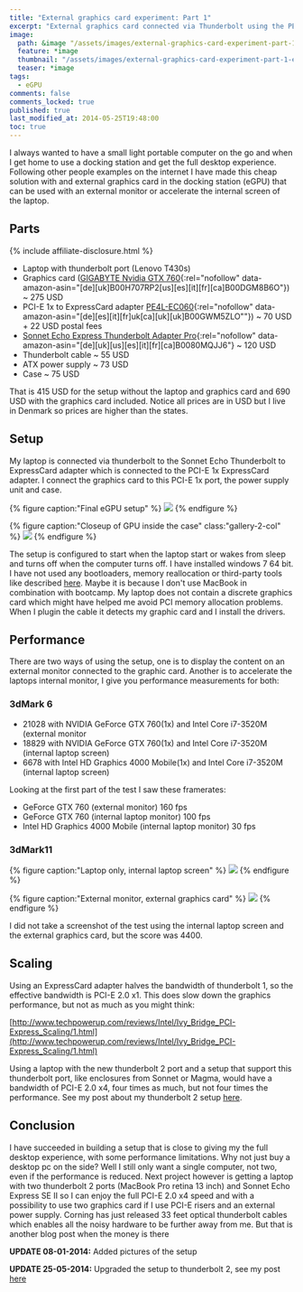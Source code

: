 ```yaml
---
title: "External graphics card experiment: Part 1"
excerpt: "External graphics card connected via Thunderbolt using the PE4L-EC060 ExpressCard adapter and Sonnet Echo Express Thunderbolt Adapter Pro."
image:
  path: &image "/assets/images/external-graphics-card-experiment-part-1-eGPU-setup-overview-feature.png"
  feature: *image
  thumbnail: "/assets/images/external-graphics-card-experiment-part-1-eGPU-setup-overview-feature-th.png"
  teaser: *image
tags:
  - eGPU
comments: false
comments_locked: true
published: true
last_modified_at: 2014-05-25T19:48:00
toc: true
---
```

I always wanted to have a small light portable computer on the go and when I get home to use a docking station and get the full desktop experience. Following other people examples on the internet I have made this cheap solution with and external graphics card in the docking station (eGPU) that can be used with an external monitor or accelerate the internal screen of the laptop.
## Parts
{% include affiliate-disclosure.html %}

* Laptop with thunderbolt port (Lenovo T430s)
* Graphics card ([GIGABYTE Nvidia GTX 760](https://www.amazon.com/dp/B00DGM8B6O/){:rel="nofollow" data-amazon-asin="[de][uk]B00H707RP2[us][es][it][fr][ca]B00DGM8B6O"}) ~ 275 USD
* PCI-E 1x to ExpressCard adapter [PE4L-EC060](https://www.amazon.com/dp/B00GWM5ZLO/){:rel="nofollow" data-amazon-asin="[de][es][it][fr]uk[ca][uk][uk]B00GWM5ZLO""}) ~ 70 USD + 22 USD postal fees
* [Sonnet Echo Express Thunderbolt Adapter Pro](https://www.amazon.com/dp/B0080MQJJ6/){:rel="nofollow" data-amazon-asin="[de][uk][us][es][it][fr][ca]B0080MQJJ6"} ~ 120 USD
* Thunderbolt cable ~ 55 USD
* ATX power supply ~ 73 USD
* Case ~ 75 USD

That is 415 USD for the setup without the laptop and graphics card and 690 USD with the graphics card included. Notice all prices are in USD but I live in Denmark so prices are higher than the states.
## Setup
My laptop is connected via thunderbolt to the Sonnet Echo Thunderbolt to ExpressCard adapter which is connected to the PCI-E 1x ExpressCard adapter. I connect the graphics card to this PCI-E 1x port, the power supply unit and case.

{% figure caption:"Final eGPU setup" %}
![](/assets/images/external-graphics-card-experiment-part-1-eGPU-setup-overview.png)
{% endfigure %}

{% figure caption:"Closeup of GPU inside the case" class:"gallery-2-col" %}
![](/assets/images/external-graphics-card-experiment-part-1-back.jpg)
{% endfigure %}

The setup is configured to start when the laptop start or wakes from sleep and turns off when the computer turns off. I have installed windows 7 64 bit. I have not used any bootloaders, memory reallocation or third-party tools like described [here](https://www.techinferno.com/index.php?/forums/topic/3225-2013-11-mba-gtx5704gbpsc-tbec2-pe4l-21b-win7-kloper/).
Maybe it is because I don't use MacBook in combination with bootcamp. My laptop does not contain a discrete graphics card which might have helped me avoid PCI memory allocation problems. When I plugin the cable it detects my graphic card and I install the drivers.
## Performance
There are two ways of using the setup, one is to display the content on an external monitor connected to the graphic card. Another is to accelerate the laptops internal monitor, I give you performance measurements for both:


### 3dMark 6

* 21028 with NVIDIA GeForce GTX 760(1x) and Intel Core i7-3520M (external monitor
* 18829 with NVIDIA GeForce GTX 760(1x) and Intel Core i7-3520M   (internal laptop screen)
* 6678 with Intel HD Graphics 4000 Mobile(1x) and Intel Core i7-3520M (internal laptop screen)

Looking at the first part of the test I saw these framerates:

* GeForce GTX 760 (external monitor) 160 fps
* GeForce GTX 760 (internal laptop monitor) 100 fps
* Intel HD Graphics 4000 Mobile (internal laptop monitor) 30 fps

### 3dMark11
{% figure caption:"Laptop only, internal laptop screen" %}
![](/assets/images/external-graphics-card-experiment-part-1-3dmark11-hd4000.png)
{% endfigure %}

{% figure caption:"External monitor, external graphics card" %}
![](/assets/images/external-graphics-card-experiment-part-1-3dmark11-gtx760.png)
{% endfigure %}

I did not take a screenshot of the test using the internal laptop screen and the external graphics card, but the score was 4400.

## Scaling
Using an ExpressCard adapter halves the bandwidth of thunderbolt 1, so the effective bandwidth is PCI-E 2.0 x1. This does slow down the graphics performance, but not as much as you might think:

[http://www.techpowerup.com/reviews/Intel/Ivy_Bridge_PCI-Express_Scaling/1.html](http://www.techpowerup.com/reviews/Intel/Ivy_Bridge_PCI-Express_Scaling/1.html)

Using a laptop with the new thunderbolt 2 port and a setup that support this thunderbolt port, like enclosures from Sonnet or Magma, would have a bandwidth of PCI-E 2.0 x4, four times as much, but not four times the performance. See my post about my thunderbolt 2 setup [here](/projects/thunderbolt-2-egpu-built-around-sonnet-echo-express-se-ii-and-pe4l).

## Conclusion
I have succeeded in building a setup that is close to giving my the full desktop experience, with some performance limitations. Why not just buy a desktop pc on the side? Well I still only want a single computer, not two, even if the performance is reduced. Next project however is getting a laptop with two thunderbolt 2 ports (MacBook Pro retina 13 inch) and Sonnet Echo Express SE II so I can enjoy the full PCI-E 2.0 x4 speed and with a possibility to use two graphics card if I use PCI-E risers and an external power supply. Corning has just released 33 feet optical thunderbolt cables which enables all the noisy hardware to be further away from me. But that is another blog post when the money is there

**UPDATE 08-01-2014:** Added pictures of the setup

**UPDATE 25-05-2014:** Upgraded the setup to thunderbolt 2, see my post [here](/projects/thunderbolt-2-egpu-built-around-sonnet-echo-express-se-ii-and-pe4l)
